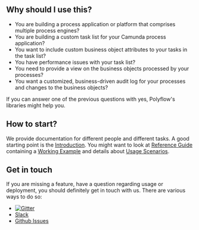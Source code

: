 ## Why should I use this?

* You are building a process application or platform that comprises multiple process engines?
* You are building a custom task list for your Camunda process application?
* You want to include custom business object attributes to your tasks in the task list?
* You have performance issues with your task list?
* You need to provide a view on the business objects processed by your processes?
* You want a customized, business-driven audit log for your processes and changes to the business objects?

If you can answer one of the previous questions with yes, Polyflow's libraries might help you.

## How to start?

We provide documentation for different people and different tasks. A good starting point is the
[Introduction](./introduction/motivation.html). You might want to look at [Reference Guide](./reference-guide/) containing
a [Working Example](./examples/) and details about [Usage Scenarios](./examples/scenarios/).

## Get in touch

If you are missing a feature, have a question regarding usage or deployment, you should definitely get in touch
with us. There are various ways to do so:

* [![Gitter](https://badges.gitter.im/holunda-io/camunda-bpm-taskpool.svg)](https://gitter.im/holunda-io/camunda-bpm-taskpool?utm_source=badge&utm_medium=badge&utm_campaign=pr-badge)
* [Slack](https://holunda.slack.com/messages/taskpool/)
* [Github Issues](https://github.com/holunda-io/camunda-bpm-taskpool/issues)
